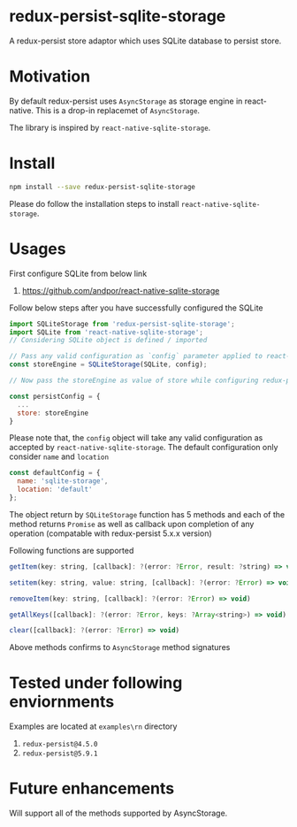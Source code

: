 # redux-persist-sqlite-storage

A redux-persist store adaptor which uses SQLite database to persist store.

# Motivation

By default redux-persist uses `AsyncStorage` as storage engine in react-native. This is a drop-in replacemet of `AsyncStorage`.

The library is inspired by `react-native-sqlite-storage`.

# Install
```bash
npm install --save redux-persist-sqlite-storage
```

Please do follow the installation steps to install `react-native-sqlite-storage`.

# Usages
First configure SQLite from below link
1. https://github.com/andpor/react-native-sqlite-storage

Follow below steps after you have successfully configured the SQLite

```Javascript
import SQLiteStorage from 'redux-persist-sqlite-storage';
import SQLite from 'react-native-sqlite-storage';
// Considering SQLite object is defined / imported

// Pass any valid configuration as `config` parameter applied to react-native-sqlite-storage as per above link
const storeEngine = SQLiteStorage(SQLite, config);

// Now pass the storeEngine as value of store while configuring redux-persist

const persistConfig = {
  ...
  store: storeEngine
}

```

Please note that, the `config` object will take any valid configuration as accepted by `react-native-sqlite-storage`.
The default configuration only consider `name` and `location`

```Javascript
const defaultConfig = {
  name: 'sqlite-storage',
  location: 'default'
};
```

The object return by `SQLiteStorage` function has 5 methods and each of the method returns `Promise` as well as callback upon completion of any operation (compatable with redux-persist 5.x.x version)

Following functions are supported

```Javascript
getItem(key: string, [callback]: ?(error: ?Error, result: ?string) => void)
```
```Javascript
setitem(key: string, value: string, [callback]: ?(error: ?Error) => void)
```
```Javascript
removeItem(key: string, [callback]: ?(error: ?Error) => void)
```
```Javascript
getAllKeys([callback]: ?(error: ?Error, keys: ?Array<string>) => void)
```
```Javascript
clear([callback]: ?(error: ?Error) => void)
```

Above methods confirms to `AsyncStorage` method signatures

# Tested under following enviornments
Examples are located at `examples\rn` directory

1. `redux-persist@4.5.0`
2. `redux-persist@5.9.1`

# Future enhancements
Will support all of the methods supported by AsyncStorage.
